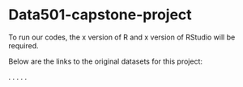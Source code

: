# Data501-capstone-project

To run our codes, the x version of R and x version of RStudio will be required.

Below are the links to the original datasets for this project:


.
.
.
.
.
